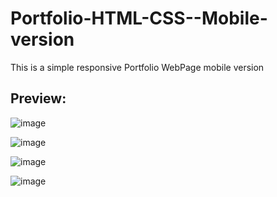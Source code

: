 # Portfolio-HTML-CSS--Mobile-version

This is a simple responsive Portfolio WebPage mobile version

## Preview:

![image](https://user-images.githubusercontent.com/55031190/103375617-a4173680-4b00-11eb-8aba-9f0fd91887f3.png)

![image](https://user-images.githubusercontent.com/55031190/103375666-c610b900-4b00-11eb-8e61-b94e92730443.png)

![image](https://user-images.githubusercontent.com/55031190/103375740-e9d3ff00-4b00-11eb-9a78-7f9e49522b9e.png)

![image](https://user-images.githubusercontent.com/55031190/103375889-433c2e00-4b01-11eb-8234-7a9ea3269e9d.png)


